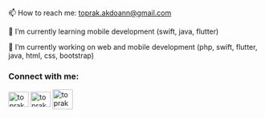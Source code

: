 

📫 How to reach me: toprak.akdoann@gmail.com

🌱 I’m currently learning mobile development (swift, java, flutter)

🔭 I’m currently working on web and mobile development (php, swift, flutter, java, html, css, bootstrap)

<h3 align="left">Connect with me:</h3>
<p align="left">
  
<a href="https://twitter.com/@toprakkakdogan" target="blank"><img align="center" src="https://raw.githubusercontent.com/rahuldkjain/github-profile-readme-generator/master/src/images/icons/Social/twitter.svg" alt="toprakkakdogan" height="30" width="40" /></a>
<a href="https://www.instagram.com/toprakakdogann/" target="blank"><img align="center" src="https://raw.githubusercontent.com/rahuldkjain/github-profile-readme-generator/master/src/images/icons/Social/instagram.svg" alt="toprakakdogann" height="30" width="40" /></a> 
<a href="https://www.linkedin.com/in/toprak-akdoğan-271023176/" target="blank"><img align="center" src="https://raw.githubusercontent.com/rahuldkjain/github-profile-readme-generator/master/src/images/icons/Social/linked-in-alt.svg" alt="toprakakdogann" eight="30" width="40" /></a>
</p>


